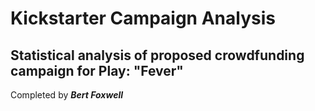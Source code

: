 # Kickstarter Campaign Analysis
## Statistical analysis of proposed crowdfunding campaign for Play: "Fever"

Completed by ***Bert Foxwell***
